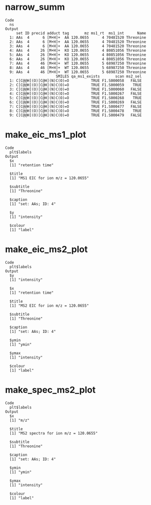 # narrow_summ

    Code
      ns
    Output
         set ID precid adduct tag       mz ms1_rt  ms1_int      Name
      1: AAs  4      6 [M+H]+  AA 120.0655      4 70481520 Threonine
      2: AAs  4      6 [M+H]+  AA 120.0655      4 70481520 Threonine
      3: AAs  4      6 [M+H]+  AA 120.0655      4 70481520 Threonine
      4: AAs  4     26 [M+H]+  KO 120.0655      4 80851056 Threonine
      5: AAs  4     26 [M+H]+  KO 120.0655      4 80851056 Threonine
      6: AAs  4     26 [M+H]+  KO 120.0655      4 80851056 Threonine
      7: AAs  4     46 [M+H]+  WT 120.0655      5 68987250 Threonine
      8: AAs  4     46 [M+H]+  WT 120.0655      5 68987250 Threonine
      9: AAs  4     46 [M+H]+  WT 120.0655      5 68987250 Threonine
                           SMILES qa_ms1_exists       scan ms2_sel
      1: C[C@@H](O)[C@H](N)C(O)=O          TRUE F1.S000058   FALSE
      2: C[C@@H](O)[C@H](N)C(O)=O          TRUE F1.S000059    TRUE
      3: C[C@@H](O)[C@H](N)C(O)=O          TRUE F1.S000060   FALSE
      4: C[C@@H](O)[C@H](N)C(O)=O          TRUE F1.S000267   FALSE
      5: C[C@@H](O)[C@H](N)C(O)=O          TRUE F1.S000268    TRUE
      6: C[C@@H](O)[C@H](N)C(O)=O          TRUE F1.S000269   FALSE
      7: C[C@@H](O)[C@H](N)C(O)=O          TRUE F1.S000477   FALSE
      8: C[C@@H](O)[C@H](N)C(O)=O          TRUE F1.S000478    TRUE
      9: C[C@@H](O)[C@H](N)C(O)=O          TRUE F1.S000479   FALSE

# make_eic_ms1_plot

    Code
      plt$labels
    Output
      $x
      [1] "retention time"
      
      $title
      [1] "MS1 EIC for ion m/z = 120.0655"
      
      $subtitle
      [1] "Threonine"
      
      $caption
      [1] "set: AAs; ID: 4"
      
      $y
      [1] "intensity"
      
      $colour
      [1] "label"
      

# make_eic_ms2_plot

    Code
      plt$labels
    Output
      $y
      [1] "intensity"
      
      $x
      [1] "retention time"
      
      $title
      [1] "MS2 EIC for ion m/z = 120.0655"
      
      $subtitle
      [1] "Threonine"
      
      $caption
      [1] "set: AAs; ID: 4"
      
      $ymin
      [1] "ymin"
      
      $ymax
      [1] "intensity"
      
      $colour
      [1] "label"
      

# make_spec_ms2_plot

    Code
      plt$labels
    Output
      $x
      [1] "m/z"
      
      $title
      [1] "MS2 spectra for ion m/z = 120.0655"
      
      $subtitle
      [1] "Threonine"
      
      $caption
      [1] "set: AAs; ID: 4"
      
      $ymin
      [1] "ymin"
      
      $ymax
      [1] "intensity"
      
      $colour
      [1] "label"
      

